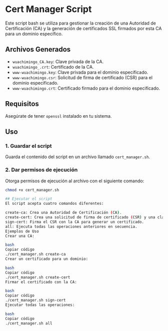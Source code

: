 # Cert Manager Script

Este script bash se utiliza para gestionar la creación de una Autoridad de Certificación (CA) y la generación de certificados SSL firmados por esta CA para un dominio específico.

## Archivos Generados

- `wuachimingo_CA.key`: Clave privada de la CA.
- `wuachimingo_.crt`: Certificado de la CA.
- `www-wuachimingo.key`: Clave privada para el dominio especificado.
- `www-wuachimingo.csr`: Solicitud de firma de certificado (CSR) para el dominio especificado.
- `www-wuachimingo.crt`: Certificado firmado para el dominio especificado.

## Requisitos

Asegúrate de tener `openssl` instalado en tu sistema.

## Uso

### 1. Guardar el script

Guarda el contenido del script en un archivo llamado `cert_manager.sh`.

### 2. Dar permisos de ejecución

Otorga permisos de ejecución al archivo con el siguiente comando:

```bash
chmod +x cert_manager.sh

## Ejecutar el script
El script acepta cuatro comandos diferentes:

create-ca: Crea una Autoridad de Certificación (CA).
create-cert: Crea una solicitud de firma de certificado (CSR) y una clave privada para el dominio.
sign-cert: Firma el CSR con la CA para generar un certificado.
all: Ejecuta todas las operaciones anteriores en secuencia.
Ejemplos de Uso
Crear una CA:

bash
Copiar código
./cert_manager.sh create-ca
Crear un certificado para un dominio:

bash
Copiar código
./cert_manager.sh create-cert
Firmar el certificado con la CA:

bash
Copiar código
./cert_manager.sh sign-cert
Ejecutar todas las operaciones:

bash
Copiar código
./cert_manager.sh all
